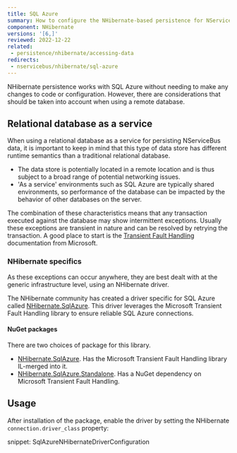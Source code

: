 ```yaml
---
title: SQL Azure
summary: How to configure the NHibernate-based persistence for NServiceBus when running on SQL Azure
component: NHibernate
versions: '[6,]'
reviewed: 2022-12-22
related:
 - persistence/nhibernate/accessing-data
redirects:
 - nservicebus/nhibernate/sql-azure
---
```


NHibernate persistence works with SQL Azure without needing to make any changes to code or configuration. However, there are considerations that should be taken into account when using a remote database.

## Relational database as a service

When using a relational database as a service for persisting NServiceBus data, it is important to keep in mind that this type of data store has different runtime semantics than a traditional relational database.

 * The data store is potentially located in a remote location and is thus subject to a broad range of potential networking issues.
 * 'As a service' environments such as SQL Azure are typically shared environments, so performance of the database can be impacted by the behavior of other databases on the server.

The combination of these characteristics means that any transaction executed against the database may show intermittent exceptions. Usually these exceptions are transient in nature and can be resolved by retrying the transaction. A good place to start is the [Transient Fault Handling](https://docs.microsoft.com/en-us/azure/architecture/best-practices/transient-faults) documentation from Microsoft.

### NHibernate specifics

As these exceptions can occur anywhere, they are best dealt with at the generic infrastructure level, using an NHibernate driver.

The NHibernate community has created a driver specific for SQL Azure called [NHibernate.SqlAzure](https://github.com/MRCollective/NHibernate.SqlAzure/). This driver leverages the Microsoft Transient Fault Handling library to ensure reliable SQL Azure connections.

#### NuGet packages

There are two choices of package for this library.

 * [NHibernate.SqlAzure](https://www.nuget.org/packages/NHibernate.SqlAzure). Has the Microsoft Transient Fault Handling library IL-merged into it.
 * [NHibernate.SqlAzure.Standalone](https://www.nuget.org/packages/NHibernate.SqlAzure.Standalone). Has a NuGet dependency on Microsoft Transient Fault Handling.

## Usage

After installation of the package, enable the driver by setting the NHibernate `connection.driver_class` property:

snippet: SqlAzureNHibernateDriverConfiguration
